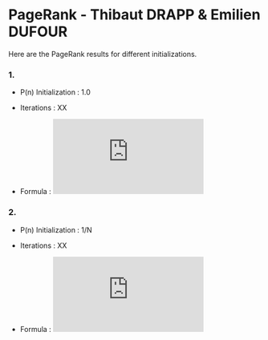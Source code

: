 # PageRank - Thibaut DRAPP & Emilien DUFOUR #


Here are the PageRank results for different initializations.



### 1. ###
* P(n) Initialization : 1.0       

* Iterations : XX           

* Formula : ![first_equation](http://latex.codecogs.com/gif.latex?%24%24%5Cfrac%7B%281-%5Calpha%29%7D%7BN%7D%20&plus;%20%5Csum_%7Bm%20%7D%7B%5Cfrac%7BP%28m%29%7D%7BL%28m%29%7D%7D%24%24)



### 2. ###
* P(n) Initialization : 1/N     

* Iterations : XX

* Formula : ![first_equation](http://latex.codecogs.com/gif.latex?%24%24%5Cfrac%7B%281-%5Calpha%29%7D%7BN%7D%20&plus;%20%5Csum_%7Bm%20%7D%7B%5Cfrac%7BP%28m%29%7D%7BL%28m%29%7D%7D%24%24)
